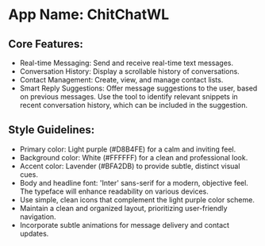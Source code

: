 # **App Name**: ChitChatWL

## Core Features:

- Real-time Messaging: Send and receive real-time text messages.
- Conversation History: Display a scrollable history of conversations.
- Contact Management: Create, view, and manage contact lists.
- Smart Reply Suggestions: Offer message suggestions to the user, based on previous messages. Use the tool to identify relevant snippets in recent conversation history, which can be included in the suggestion.

## Style Guidelines:

- Primary color: Light purple (#D8B4FE) for a calm and inviting feel.
- Background color: White (#FFFFFF) for a clean and professional look.
- Accent color: Lavender (#BFA2DB) to provide subtle, distinct visual cues.
- Body and headline font: 'Inter' sans-serif for a modern, objective feel. The typeface will enhance readability on various devices.
- Use simple, clean icons that complement the light purple color scheme.
- Maintain a clean and organized layout, prioritizing user-friendly navigation.
- Incorporate subtle animations for message delivery and contact updates.